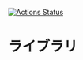 [![Actions Status](https://github.com/yukikawara/comppro-library/workflows/verify/badge.svg)](https://github.com/yukikawara/comppro-library/actions)

# ライブラリ
